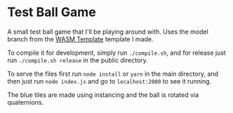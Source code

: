 # Test Ball Game
A small test ball game that I'll be playing around with.
Uses the model branch from the [WASM Template](https://github.com/aliabbas299792/openglWASMTemplate/tree/model) template I made.

To compile it for development, simply run `./compile.sh`, and for release just run `./compile.sh release` in the public directory.

To serve the files first run `node install` or `yarn` in the main directory, and then just run `node index.js` and go to `localhost:2000` to see it running.

The blue tiles are made using instancing and the ball is rotated via quaternions.

